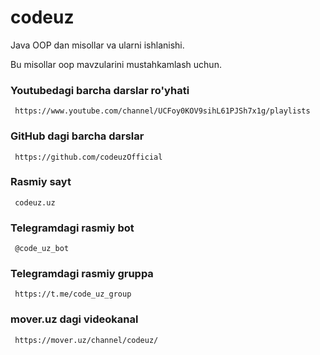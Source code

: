 <h1>codeuz</h1>

<p> Java OOP dan misollar va ularni ishlanishi. </p>
<p> Bu misollar oop mavzularini mustahkamlash uchun. </p>

<h3> Youtubedagi barcha darslar ro'yhati </h3>
 <code> https://www.youtube.com/channel/UCFoy0KOV9sihL61PJSh7x1g/playlists </code>
 
<h3> GitHub dagi barcha darslar </h3>
  <code> https://github.com/codeuzOfficial </code>

<h3> Rasmiy sayt </h3>
 <code> codeuz.uz </code>
 
<h3> Telegramdagi rasmiy bot </h3>
 <code> @code_uz_bot </code>
 
<h3> Telegramdagi rasmiy  gruppa </h3>
 <code> https://t.me/code_uz_group </code>
 
<h3> mover.uz  dagi videokanal  </h3>
 <code> https://mover.uz/channel/codeuz/ </code>
